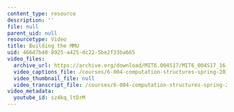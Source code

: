 ```yaml
---
content_type: resource
description: ''
file: null
parent_uid: null
resourcetype: Video
title: Building the MMU
uid: 466d7b40-8925-a425-dc22-5be2f33ba665
video_files:
  archive_url: https://archive.org/download/MIT6.004S17/MIT6_004S17_16-02-04_300k.mp4
  video_captions_file: /courses/6-004-computation-structures-spring-2017/6d848449d5085ddda5e4aa730ed80abd_sz4kq_ltDrM.vtt
  video_thumbnail_file: null
  video_transcript_file: /courses/6-004-computation-structures-spring-2017/e1894523428e5551740afcb64f47a619_sz4kq_ltDrM.pdf
video_metadata:
  youtube_id: sz4kq_ltDrM
---
```

